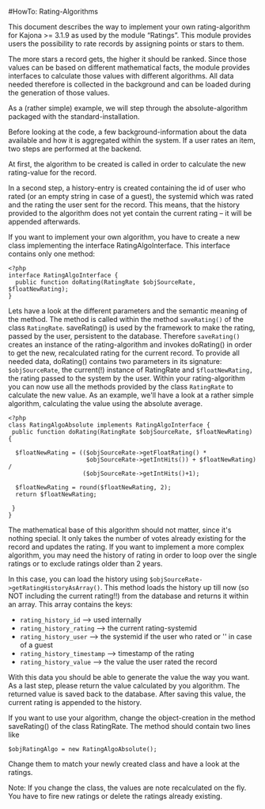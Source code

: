 #HowTo: Rating-Algorithms

This document  describes the way to implement your own rating-algorithm for Kajona >= 3.1.9 as used by the module “Ratings”. This module provides users the possibility to rate records by assigning points or stars to them.


The more stars a record gets, the higher it should be ranked. Since those values can be based on different mathematical facts, the module provides interfaces to calculate those values with different algorithms.
All data needed therefore is collected in the background and can be loaded during the generation of those values.

As a (rather simple) example, we will step through the absolute-algorithm packaged with the standard-installation.

Before looking at the code, a few background-information about the data available and how it is aggregated within the system.
If a user rates an item, two steps are performed at the backend.

At first, the algorithm to be created is called in order to calculate the new rating-value for the record.

In a second step, a history-entry is created containing the id of user who rated (or an empty string in case of a guest), the systemid which was rated and the rating the user sent for the record.
This means, that the history provided to the algorithm does not yet contain the current rating – it will be appended afterwards.

If you want to implement your own algorithm, you have to create a new class implementing the interface RatingAlgoInterface. This interface contains only one method:

```
<?php
interface RatingAlgoInterface {
  public function doRating(RatingRate $objSourceRate, $floatNewRating);
}
```


Lets have a look at the different parameters and the semantic meaning of the method.
The method is called within the method ``saveRating()`` of the class ``RatingRate``. saveRating() is used by the framework to make the rating, passed by the user, persistent to the database. Therefore ``saveRating()`` creates an instance of the rating-algorithm and invokes doRating() in order to get the new, recalculated rating for the current record.
To provide all needed data, doRating() contains two parameters in its signature:
``$objSourceRate``, the current(!) instance of RatingRate and
``$floatNewRating,`` the rating passed to the system by the user.
Within your rating-algorithm you can now use all the methods provided by the class ``RatingRate`` to calculate the new value.
As an example, we'll have a look at a rather simple algorithm, calculating the value using the absolute average.

```
<?php
class RatingAlgoAbsolute implements RatingAlgoInterface {	
 public function doRating(RatingRate $objSourceRate, $floatNewRating) {

  $floatNewRating = (($objSourceRate->getFloatRating() * 
                      $objSourceRate->getIntHits()) + $floatNewRating) / 
                     ($objSourceRate->getIntHits()+1);
        
  $floatNewRating = round($floatNewRating, 2);
  return $floatNewRating;

 }	
}
```

The mathematical base of this algorithm should not matter, since it's nothing special. It only takes the number of votes already existing for the record and updates the rating.
If you want to implement a more complex algorithm, you may need the history of rating in order to loop over the single ratings or to exclude ratings older than 2 years.

In this case, you can load the history using ``$objSourceRate->getRatingHistoryAsArray()``. This method loads the history up till now (so NOT including the current rating!!) from the database and returns it within an array. This array contains the keys:

* ``rating_history_id`` --> used internally  
* ``rating_history_rating`` --> the current rating-systemid
* ``rating_history_user`` --> the systemid if the user who rated or '' in case of a guest
* ``rating_history_timestamp`` --> timestamp of the rating   
* ``rating_history_value`` --> the value the user rated the record

With this data you should be able to generate the value the way you want.
As a last step, please return the value calculated by you algorithm. The returned value is saved back to the database.
After saving this value, the current rating is appended to the history.

If you want to use your algorithm, change the object-creation in the method saveRating() of the class RatingRate. The method should contain two lines like

```
$objRatingAlgo = new RatingAlgoAbsolute();
```

Change them to match your newly created class and have a look at the ratings.

Note: If you change the class, the values are note recalculated on the fly. You have to fire new ratings or delete the ratings already existing.